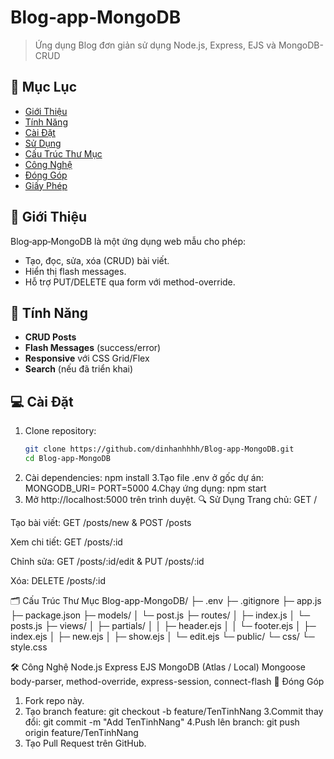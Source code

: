 # Blog‑app‑MongoDB

> Ứng dụng Blog đơn giản sử dụng Node.js, Express, EJS và MongoDB- CRUD

## 📖 Mục Lục

- [Giới Thiệu](#-giới-thiệu)  
- [Tính Năng](#-tính-năng)  
- [Cài Đặt](#-cài-đặt)  
- [Sử Dụng](#-sử-dụng)  
- [Cấu Trúc Thư Mục](#-cấu-trúc-thư-mục)  
- [Công Nghệ](#-công-nghệ)  
- [Đóng Góp](#-đóng-góp)  
- [Giấy Phép](#-giấy-phép)  

## 📌 Giới Thiệu

Blog‑app‑MongoDB là một ứng dụng web mẫu cho phép:

- Tạo, đọc, sửa, xóa (CRUD) bài viết.  
- Hiển thị flash messages.  
- Hỗ trợ PUT/DELETE qua form với method-override.  

## 🚀 Tính Năng

- **CRUD Posts**  
- **Flash Messages** (success/error)  
- **Responsive** với CSS Grid/Flex  
- **Search** (nếu đã triển khai)  

## 💻 Cài Đặt

1. Clone repository:
   ```bash
   git clone https://github.com/dinhanhhhh/Blog-app-MongoDB.git
   cd Blog-app-MongoDB
2. Cài dependencies:
npm install
3.Tạo file .env ở gốc dự án:
MONGODB_URI=<Your MongoDB URI>
PORT=5000
4.Chạy ứng dụng:
npm start
5. Mở http://localhost:5000 trên trình duyệt.
🔍 Sử Dụng
Trang chủ: GET /

Tạo bài viết: GET /posts/new & POST /posts

Xem chi tiết: GET /posts/:id

Chỉnh sửa: GET /posts/:id/edit & PUT /posts/:id

Xóa: DELETE /posts/:id

🗂️ Cấu Trúc Thư Mục
Blog-app-MongoDB/
├─ .env
├─ .gitignore
├─ app.js
├─ package.json
├─ models/
│  └─ post.js
├─ routes/
│  ├─ index.js
│  └─ posts.js
├─ views/
│  ├─ partials/
│  │  ├─ header.ejs
│  │  └─ footer.ejs
│  ├─ index.ejs
│  ├─ new.ejs
│  ├─ show.ejs
│  └─ edit.ejs
└─ public/
   └─ css/
      └─ style.css
      
🛠️ Công Nghệ
Node.js
Express
EJS
MongoDB (Atlas / Local)
Mongoose
body-parser, method-override, express-session, connect-flash
🤝 Đóng Góp
1. Fork repo này.
2. Tạo branch feature:
git checkout -b feature/TenTinhNang
3.Commit thay đổi:
git commit -m "Add TenTinhNang"
4.Push lên branch:
git push origin feature/TenTinhNang
5. Tạo Pull Request trên GitHub.
